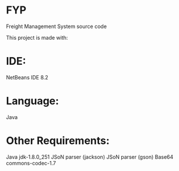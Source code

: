 # FYP
Freight Management System source code

This project is made with:

# IDE: 
NetBeans IDE 8.2 

# Language:
Java

# Other Requirements:
Java jdk-1.8.0_251
JSoN parser (jackson)
JSoN parser (gson)
Base64 commons-codec-1.7
